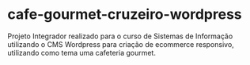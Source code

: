 # cafe-gourmet-cruzeiro-wordpress
Projeto Integrador realizado para o curso de Sistemas de Informação utilizando o CMS Wordpress para criação de ecommerce responsivo, utilizando como tema uma cafeteria gourmet.
